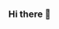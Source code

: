 ### Hi there 👋

<!--
**idrissioayoub/idrissioayoub** is a ✨ _special_ ✨ repository because its `README.md` (this file) appears on your GitHub profile.

<img src="https://github.com/idrissioayoub/idrissioayoub/blob/main/Linkedin%20032021.png" alt="banner">
Here are some ideas to get you started:

- 🔭 I’m currently working on ...
- 🌱 I’m currently learning ...
- 👯 I’m looking to collaborate on ...
- 🤔 I’m looking for help with ...
- 💬 Ask me about ...
- 📫 How to reach me: ...
- 😄 Pronouns: ...
- ⚡ Fun fact: ...
-->

